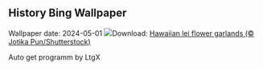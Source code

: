 ## History Bing Wallpaper
Wallpaper date: 2024-05-01
![](https://www.bing.com/th?id=OHR.HawaiianLei_EN-GB6017463804_UHD.jpg&w=1000)Download: [Hawaiian lei flower garlands (© Jotika Pun/Shutterstock)](https://www.bing.com/th?id=OHR.HawaiianLei_EN-GB6017463804_UHD.jpg)

Auto get programm by LtgX
